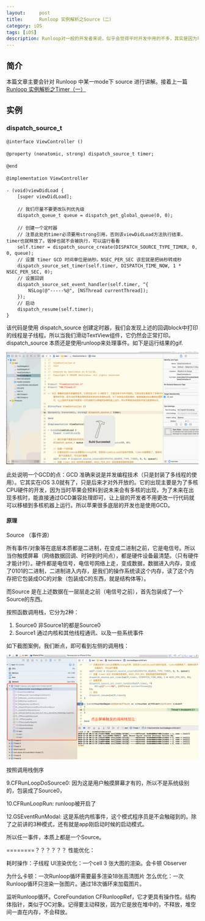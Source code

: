 ```yaml
---
layout:     post
title:      Runloop 实例解析之Source（二）
category: iOS
tags: [iOS]
description: Runloop对一般的开发者来说，似乎会觉得平时开发中用的不多，其实是因为苹果帮我们封装的太好了。后面主要会使用例子来解析runloop的使用。
---
```


## 简介

本篇文章主要会针对 Runloop 中某一mode下 source 进行讲解。接着上一篇[Runloop 实例解析之Timer（一）](http://benlinhuo.github.io//ios/2018/12/09/Runloop%E5%AE%9E%E4%BE%8B%E8%A7%A3%E6%9E%90-%E4%B8%80.html)


## 实例

### dispatch_source_t

```
@interface ViewController ()

@property (nonatomic, strong) dispatch_source_t timer;

@end

@implementation ViewController

- (void)viewDidLoad {
    [super viewDidLoad];
    
    // 我们尽量不要更改队列优先级
    dispatch_queue_t queue = dispatch_get_global_queue(0, 0);
    
    // 创建一个定时器
    // 注意此处的timer必须要用strong引用，否则该viewDidLoad方法执行结束，timer也就释放了。毁掉也就不会被执行，可以运行看看
    self.timer = dispatch_source_create(DISPATCH_SOURCE_TYPE_TIMER, 0, 0, queue);
    // 设置 timer GCD 时间单位是纳秒。NSEC_PER_SEC 该宏就是把纳秒转成秒
    dispatch_source_set_timer(self.timer, DISPATCH_TIME_NOW, 1 * NSEC_PER_SEC, 0);
    // 设置回调
    dispatch_source_set_event_handler(self.timer, ^{
        NSLog(@"-----%@", [NSThread currentThread]);
    });
    // 启动
    dispatch_resume(self.timer);
}
```

该代码是使用 dispatch_source 创建定时器，我们会发现上述的回调block中打印的线程是子线程。所以当我们滑动TextView组件，它仍然会正常打印。dispatch_source 本质还是使用runloop来处理事件。如下是运行结果的gif.

![dispatch_source运行](/assets/images/dispatch_source.gif)

此处说明一个GCD的点：GCD 准确来说是并发编程技术（只是封装了多线程的使用）。它其实在iOS 3.0就有了，只是后来才对外开放的。它的出现主要是为了多核CPU硬件的开发，因为当时苹果会预料到说未来会有多核的出现，为了未来在出现多核时，能直接通过GCD兼容处理即可，让上层的开发者不用更改一行代码就可以移植到多核机器上运行。所以苹果很多底层的开发也是使用GCD。


#### 原理

Source （事件源）

所有事件/对象等在底层本质都是二进制，在变成二进制之前，它是电信号。所以当你触摸屏幕（网络数据回调、时钟到时间点），都是硬件设备最清楚。（只有硬件才能计时）。硬件都是电信号，电信号网络上走，变成数据，数据进入内存，变成了0101的二进制，二进制进入内存，是我们的操作系统读这个内存，读了这个内存把它包装成OC的对象（包装成C的东西，就是结构体等）。

而Source 是在上述数据在一层层走之前（电信号之前），首先包装成了一个Source的东西。

按照函数调用栈，它分为2种：

1. Source0 非Source1的都是Source0
2. Source1 通过内核和其他线程通讯、以及一些系统事件

如下截图案例，我们断点，即可看到左侧的调用栈：

![调用栈](/assets/images/runloop_func.png)

按照调用栈倒序

9.CFRunLoopDoSource0: 因为这是用户触摸屏幕才有的，所以不是系统级别的，包装成了Source0，

10.CFRunLoopRun: runloop被开启了

12.GSEventRunModal: 这是系统内核事件，这个模式程序员是不会触碰到的。除了之前讲的3种模式，还有就是app刚启动时候的启动模式。

所以任一事件，本质上都是一个Source。

========？？？？？？
性能优化：

耗时操作：子线程
UI渲染优化：一个cell 3 张大图的渲染。会卡顿 Observer

为什么卡顿：一次Runloop循环需要最多渲染18张高清图片
怎么优化：一次Runloop循环只渲染一张图片。通过18次循环来加载图片。

监听Runloop循环。CoreFoundation CFRunloopRef，它才更具有操作性。结构体指针，类似于OC对象。记得要主动释放，因为它是放在堆中的，不释放，堆空间一直在内存，不会释放。




